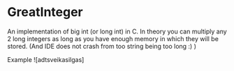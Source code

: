 # GreatInteger
An implementation of big int (or long int) in C. In  theory you can multiply any 2 long integers as long as you have enough memory in which they will be stored. (And IDE does not crash from too string being too long :) )

Example
![adtsveikasilgas]
